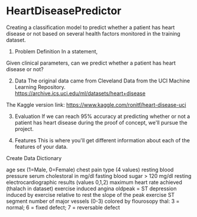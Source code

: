 # HeartDiseasePredictor
Creating a classification model to predict whether a patient has heart disease or not based on several health factors monitored in the training dataset.

1. Problem Definition
In a statement,

Given clinical parameters, can we predict whether a patient has heart disease or not?

2. Data
The original data came from Cleveland Data from the UCI Machine Learning Repository. https://archive.ics.uci.edu/ml/datasets/heart+disease

The Kaggle version link: https://www.kaggle.com/ronitf/heart-disease-uci

3. Evaluation
If we can reach 95% accuracy at predicting whether or not a patient has heart disease during the proof of concept, we'll pursue the project.

4. Features
This is where you'll get different information about each of the features of your data.

Create Data Dictionary

age
sex (1=Male, 0=Female)
chest pain type (4 values)
resting blood pressure
serum cholestoral in mg/dl
fasting blood sugar > 120 mg/dl
resting electrocardiographic results (values 0,1,2)
maximum heart rate achieved (thalach in dataset)
exercise induced angina
oldpeak = ST depression induced by exercise relative to rest
the slope of the peak exercise ST segment
number of major vessels (0-3) colored by flourosopy
thal: 3 = normal; 6 = fixed defect; 7 = reversable defect
